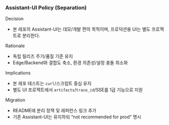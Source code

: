 ### Assistant-UI Policy (Separation)

Decision
- 본 레포의 Assistant-UI는 데모/개발 편의 목적이며, 프로덕션용 UI는 별도 프로젝트로 분리한다.

Rationale
- 독립 릴리즈 주기/품질 기준 유지
- Edge/Backend와 결합도 축소, 환경 의존성/설정 충돌 최소화

Implications
- 본 레포 테스트는 `curl`/스크립트 중심 유지
- 별도 UI 프로젝트에서 `artifacts`/`trace_id`/SSE를 1급 기능으로 지원

Migration
- README에 분리 정책 및 레퍼런스 링크 추가
- 기존 Assistant-UI는 유지하되 “not recommended for prod” 명시


